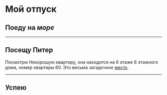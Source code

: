 # Мой отпуск

## Поеду на *море*

---

## Посещу **Питер**

Посмотрю Нехорошую квартиру, она находится на 6 этаже 6 этажного дома, номер квартиры 60. Это весьма загадочное [место](https://yandex.ru/maps/-/CCUJZIcN1A). 

---

## Успею